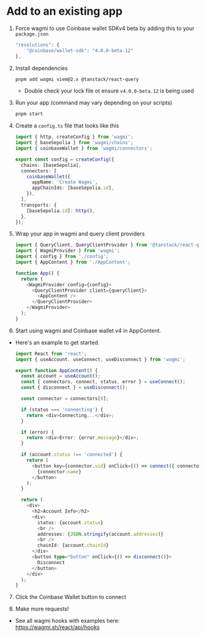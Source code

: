 # Add to an existing app

1. Force wagmi to use Coinbase wallet SDKv4 beta by adding this to your `package.json`
   ```ts
   "resolutions": {
       "@coinbase/wallet-sdk": "4.0.0-beta.12"
   },
   ```
1. Install dependencies
   ```sh
   pnpm add wagmi viem@2.x @tanstack/react-query
   ```
   - Double check your lock file ot ensure `v4.0.0-beta.12` is being used
1. Run your app (command may vary depending on your scripts)
   ```sh
   pnpm start
   ```
1. Create a `config.ts` file that looks like this

   ```ts
   import { http, createConfig } from 'wagmi';
   import { baseSepolia } from 'wagmi/chains';
   import { coinbaseWallet } from 'wagmi/connectors';

   export const config = createConfig({
     chains: [baseSepolia],
     connectors: [
       coinbaseWallet({
         appName: 'Create Wagmi',
         appChainIds: [baseSepolia.id],
       }),
     ],
     transports: {
       [baseSepolia.id]: http(),
     },
   });
   ```

1. Wrap your app in wagmi and query client providers

   ```ts
   import { QueryClient, QueryClientProvider } from '@tanstack/react-query';
   import { WagmiProvider } from 'wagmi';
   import { config } from './config';
   import { AppContent } from './AppContent';

   function App() {
     return (
       <WagmiProvider config={config}>
         <QueryClientProvider client={queryClient}>
           <AppContent />
         </QueryClientProvider>
       </WagmiProvider>
     );
   }
   ```

1. Start using wagmi and Coinbase wallet v4 in AppContent.

- Here's an example to get started.

  ```ts
  import React from 'react';
  import { useAccount, useConnect, useDisconnect } from 'wagmi';

  export function AppContent() {
    const account = useAccount();
    const { connectors, connect, status, error } = useConnect();
    const { disconnect } = useDisconnect();

    const connector = connectors[0];

    if (status === 'connecting') {
      return <div>Connecting...</div>;
    }

    if (error) {
      return <div>Error: {error.message}</div>;
    }

    if (account.status !== 'connected') {
      return (
        <button key={connector.uid} onClick={() => connect({ connector })} type="button">
          {connector.name}
        </button>
      );
    }

    return (
      <div>
        <h2>Account Info</h2>
        <div>
          status: {account.status}
          <br />
          addresses: {JSON.stringify(account.addresses)}
          <br />
          chainId: {account.chainId}
        </div>
        <button type="button" onClick={() => disconnect()}>
          Disconnect
        </button>
      </div>
    );
  }
  ```

7. Click the Coinbase Wallet button to connect

8. Make more requests!

- See all wagmi hooks with examples here: https://wagmi.sh/react/api/hooks
